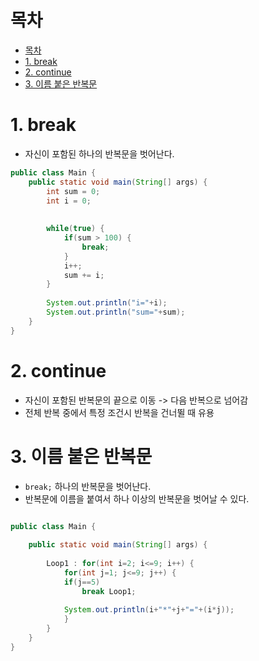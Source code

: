 # 목차
- [목차](#목차)
- [1. break](#1-break)
- [2. continue](#2-continue)
- [3. 이름 붙은 반복문](#3-이름-붙은-반복문)


# 1. break
- 자신이 포함된 하나의 반복문을 벗어난다.

```java
public class Main {
	public static void main(String[] args) {
		int sum = 0;
		int i = 0;
		
		
		while(true) {
			if(sum > 100) {
				break;
			}
			i++;
			sum += i;
		}
		
		System.out.println("i="+i);
		System.out.println("sum="+sum);
	}
}


```

# 2. continue
- 자신이 포함된 반복문의 끝으로 이동 -> 다음 반복으로 넘어감
- 전체 반복 중에서 특정 조건시 반복을 건너뛸 때 유용

# 3. 이름 붙은 반복문
- `break;` 하나의 반복문을 벗어난다.
- 반복문에 이름을 붙여서 하나 이상의 반복문을 벗어날 수 있다.
```java

public class Main {
	
	public static void main(String[] args) {
		
		Loop1 : for(int i=2; i<=9; i++) {
			for(int j=1; j<=9; j++) {
			if(j==5)
				break Loop1;
				
			System.out.println(i+"*"+j+"="+(i*j));
			}
		}
	}
}
```